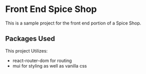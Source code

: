 # Front End Spice Shop

This is a sample project for the front end portion of a Spice Shop.

## Packages Used

This project Utilizes:

- react-router-dom for routing
- mui for styling as well as vanilla css